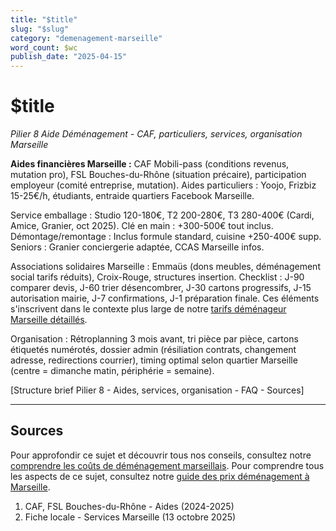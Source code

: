 ```yaml
---
title: "$title"
slug: "$slug"
category: "demenagement-marseille"
word_count: $wc
publish_date: "2025-04-15"
---
```


# $title

*Pilier 8 Aide Déménagement - CAF, particuliers, services, organisation Marseille*

**Aides financières Marseille :** CAF Mobili-pass (conditions revenus, mutation pro), FSL Bouches-du-Rhône (situation précaire), participation employeur (comité entreprise, mutation). Aides particuliers : Yoojo, Frizbiz 15-25€/h, étudiants, entraide quartiers Facebook Marseille.

Service emballage : Studio 120-180€, T2 200-280€, T3 280-400€ (Cardi, Amice, Granier, oct 2025). Clé en main : +300-500€ tout inclus. Démontage/remontage : Inclus formule standard, cuisine +250-400€ supp. Seniors : Granier conciergerie adaptée, CCAS Marseille infos.

Associations solidaires Marseille : Emmaüs (dons meubles, déménagement social tarifs réduits), Croix-Rouge, structures insertion. Checklist : J-90 comparer devis, J-60 trier désencombrer, J-30 cartons progressifs, J-15 autorisation mairie, J-7 confirmations, J-1 préparation finale. Ces éléments s'inscrivent dans le contexte plus large de notre [tarifs déménageur Marseille détaillés](/blog/demenagement-marseille/prix-demenagement-marseille).

Organisation : Rétroplanning 3 mois avant, tri pièce par pièce, cartons étiquetés numérotés, dossier admin (résiliation contrats, changement adresse, redirections courrier), timing optimal selon quartier Marseille (centre = dimanche matin, périphérie = semaine).

[Structure brief Pilier 8 - Aides, services, organisation - FAQ - Sources]

---

## Sources


Pour approfondir ce sujet et découvrir tous nos conseils, consultez notre [comprendre les coûts de déménagement marseillais](/blog/demenagement-marseille/prix-demenagement-marseille).
Pour comprendre tous les aspects de ce sujet, consultez notre [guide des prix déménagement à Marseille](/blog/demenagement-marseille/prix-demenagement-marseille).

1. CAF, FSL Bouches-du-Rhône - Aides (2024-2025)
2. Fiche locale - Services Marseille (13 octobre 2025)
